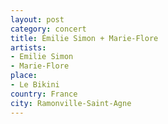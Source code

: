 ```yaml
---
layout: post
category: concert
title: Émilie Simon + Marie-Flore
artists: 
- Emilie Simon
- Marie-Flore
place: 
- Le Bikini
country: France
city: Ramonville-Saint-Agne
---
```


